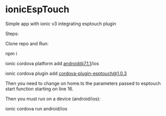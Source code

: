 # ionicEspTouch
Simple app with ionic v3 integrating esptouch plugin

Steps:

Clone repo and Run:

npm i

ionic cordova platform add android@7.1.1/ios

ionic cordova plugin add cordova-plugin-esptouch@1.0.3

Then you need to change on home.ts the parameters passed to esptouch start function starting on line 16.

Then you must run on a device (android/ios):

ionic cordova run android/ios
